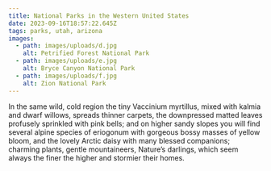 ```yaml
---
title: National Parks in the Western United States
date: 2023-09-16T18:57:22.645Z
tags: parks, utah, arizona
images:
  - path: images/uploads/d.jpg
    alt: Petrified Forest National Park
  - path: images/uploads/e.jpg
    alt: Bryce Canyon National Park
  - path: images/uploads/f.jpg
    alt: Zion National Park
---
```

In the same wild, cold region the tiny Vaccinium myrtillus, mixed with kalmia and dwarf willows, spreads thinner carpets, the downpressed matted leaves profusely sprinkled with pink bells; and on higher sandy slopes you will find several alpine species of eriogonum with gorgeous bossy masses of yellow bloom, and the lovely Arctic daisy with many blessed companions; charming plants, gentle mountaineers, Nature’s darlings, which seem always the finer the higher and stormier their homes.